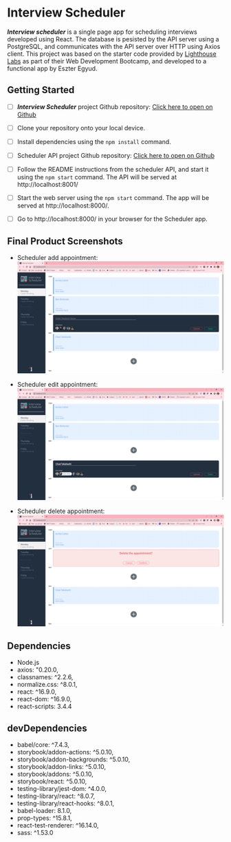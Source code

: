 # Interview Scheduler

***Interview scheduler*** is a single page app for scheduling interviews developed using React. The database is pesisted by the API server using a PostgreSQL, and communicates with the API server over HTTP using Axios client. 
This project was based on the starter code provided by [Lighthouse Labs](http://www.lighthouselabs.ca/) as part of their Web Development Bootcamp, and developed to a functional app by Eszter Egyud.


## Getting Started

- [ ]  ***Interview Scheduler*** project Github repository: 
  [Click here to open on Github](https://github.com/eegyudt/scheduler)
- [ ] Clone your repository onto your local device.
- [ ] Install dependencies using the ```npm install``` command.
- [ ] Scheduler API project Github repository: 
  [Click here to open on Github](https://github.com/eegyudt/scheduler-api)
- [ ] Follow the README instructions from the scheduler API, and start it using the ```npm start``` command. The API will be served at http://localhost:8001/
- [ ] Start the web server using the ```npm start``` command. The app will be served at http://localhost:8000/.
- [ ] Go to http://localhost:8000/ in your browser for the Scheduler app.


## Final Product Screenshots

- Scheduler add appointment:
![##Scheduler: new appointment](https://github.com/eegyudt/scheduler/blob/master/docs/Scheduler_Add.PNG)

- Scheduler edit appointment:
![##Scheduler: edit appointment](https://github.com/eegyudt/scheduler/blob/master/docs/Scheduler_Edit.PNG)

- Scheduler delete appointment:
![##Scheduler: delete appointment](https://github.com/eegyudt/scheduler/blob/master/docs/Scheduler_Delete.PNG)


## Dependencies

- Node.js
- axios: "0.20.0,
- classnames: ^2.2.6,
- normalize.css: ^8.0.1,
- react: ^16.9.0,
- react-dom: ^16.9.0,
- react-scripts: 3.4.4

## devDependencies

- babel/core: ^7.4.3,
- storybook/addon-actions: ^5.0.10,
- storybook/addon-backgrounds: ^5.0.10,
- storybook/addon-links: ^5.0.10,
- storybook/addons: ^5.0.10,
- storybook/react: ^5.0.10,
- testing-library/jest-dom: ^4.0.0,
- testing-library/react: ^8.0.7,
- testing-library/react-hooks: ^8.0.1,
- babel-loader: 8.1.0,
- prop-types: ^15.8.1,
- react-test-renderer: ^16.14.0,
- sass: ^1.53.0